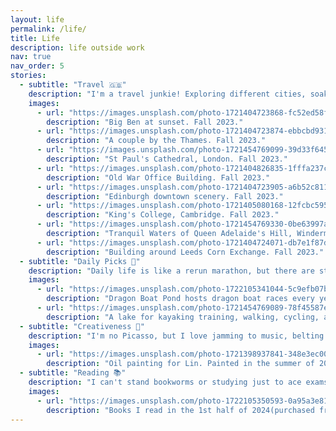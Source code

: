 ```yaml
---
layout: life
permalink: /life/
title: Life
description: life outside work
nav: true
nav_order: 5
stories:
  - subtitle: "Travel 🇬🇧"
    description: "I'm a travel junkie! Exploring different cities, soaking in natural wonders, and diving into new cultures give me a thrill. These adventures help me challenge my biases – because, hey, life's all about breaking out of those mental boxes. Traveling feels a lot like my first deep dive into the internet – full of surprises and excitement. I can't get enough of it!"
    images:
      - url: "https://images.unsplash.com/photo-1721404723868-fc52ed58ff63?q=80&w=4170&auto=format&fit=crop&ixlib=rb-4.0.3&ixid=M3wxMjA3fDB8MHxwaG90by1wYWdlfHx8fGVufDB8fHx8fA%3D%3D"
        description: "Big Ben at sunset. Fall 2023."
      - url: "https://images.unsplash.com/photo-1721404723874-ebbcbd9313f3?q=80&w=4170&auto=format&fit=crop&ixlib=rb-4.0.3&ixid=M3wxMjA3fDB8MHxwaG90by1wYWdlfHx8fGVufDB8fHx8fA%3D%3D"
        description: "A couple by the Thames. Fall 2023."
      - url: "https://images.unsplash.com/photo-1721454769099-39d33f645491?q=80&w=2970&auto=format&fit=crop&ixlib=rb-4.0.3&ixid=M3wxMjA3fDB8MHxwaG90by1wYWdlfHx8fGVufDB8fHx8fA%3D%3D"
        description: "St Paul's Cathedral, London. Fall 2023."
      - url: "https://images.unsplash.com/photo-1721404826835-1fffa237cd82?q=80&w=4170&auto=format&fit=crop&ixlib=rb-4.0.3&ixid=M3wxMjA3fDB8MHxwaG90by1wYWdlfHx8fGVufDB8fHx8fA%3D%3D"
        description: "Old War Office Building. Fall 2023."
      - url: "https://images.unsplash.com/photo-1721404723905-a6b52c811702?q=80&w=4170&auto=format&fit=crop&ixlib=rb-4.0.3&ixid=M3wxMjA3fDB8MHxwaG90by1wYWdlfHx8fGVufDB8fHx8fA%3D%3D"
        description: "Edinburgh downtown scenery. Fall 2023."
      - url: "https://images.unsplash.com/photo-1721405080168-12fcbc595ab0?q=80&w=4170&auto=format&fit=crop&ixlib=rb-4.0.3&ixid=M3wxMjA3fDB8MHxwaG90by1wYWdlfHx8fGVufDB8fHx8fA%3D%3D"
        description: "King's College, Cambridge. Fall 2023."
      - url: "https://images.unsplash.com/photo-1721454769330-0be63997a808?q=80&w=2970&auto=format&fit=crop&ixlib=rb-4.0.3&ixid=M3wxMjA3fDB8MHxwaG90by1wYWdlfHx8fGVufDB8fHx8fA%3D%3D"
        description: "Tranquil Waters of Queen Adelaide's Hill, Windermere. Fall 2023."
      - url: "https://images.unsplash.com/photo-1721404724071-db7e1f87dfa6?q=80&w=4287&auto=format&fit=crop&ixlib=rb-4.0.3&ixid=M3wxMjA3fDB8MHxwaG90by1wYWdlfHx8fGVufDB8fHx8fA%3D%3D"
        description: "Building around Leeds Corn Exchange. Fall 2023."
  - subtitle: "Daily Picks 🥱"
    description: "Daily life is like a rerun marathon, but there are still some gems if you’ve got the eye for them!"
    images:
      - url: "https://images.unsplash.com/photo-1722105341044-5c9efb07b061?q=80&w=3456&auto=format&fit=crop&ixlib=rb-4.0.3&ixid=M3wxMjA3fDB8MHxwaG90by1wYWdlfHx8fGVufDB8fHx8fA%3D%3D"
        description: "Dragon Boat Pond hosts dragon boat races every year during the Dragon Boat Festival. Winter 2023."
      - url: "https://images.unsplash.com/photo-1721454769089-78f45587ec52?q=80&w=4170&auto=format&fit=crop&ixlib=rb-4.0.3&ixid=M3wxMjA3fDB8MHxwaG90by1wYWdlfHx8fGVufDB8fHx8fA%3D%3D"
        description: "A lake for kayaking training, walking, cycling, and camping. Winter 2023."
  - subtitle: "Creativeness 🤡"
    description: "I'm no Picasso, but I love jamming to music, belting out tunes, doodling, gaming, and messing around with quirky stuff. These hobbies make me feel creative and keep the stress at bay."
    images:
      - url: "https://images.unsplash.com/photo-1721398937841-348e3ec00442?q=80&w=3024&auto=format&fit=crop&ixlib=rb-4.0.3&ixid=M3wxMjA3fDB8MHxwaG90by1wYWdlfHx8fGVufDB8fHx8fA%3D%3D"
        description: "Oil painting for Lin. Painted in the summer of 2024."
  - subtitle: "Reading 📚"
    description: "I can't stand bookworms or studying just to ace exams. My reading tastes are pretty wide-ranging. I used to love novels, literature, biographies, and history books, but now I'm all about history, finance, economics, tech, and non-fiction bestsellers. I've been hooked on financial magazines for years and now get a kick out of world-class news with deep, objective reporting."
    images:
      - url: "https://images.unsplash.com/photo-1722105350593-0a95a3e81376?q=80&w=4280&auto=format&fit=crop&ixlib=rb-4.0.3&ixid=M3wxMjA3fDB8MHxwaG90by1wYWdlfHx8fGVufDB8fHx8fA%3D%3D"
        description: "Books I read in the 1st half of 2024(purchased from 3 countries), all worth reading."
---
```

